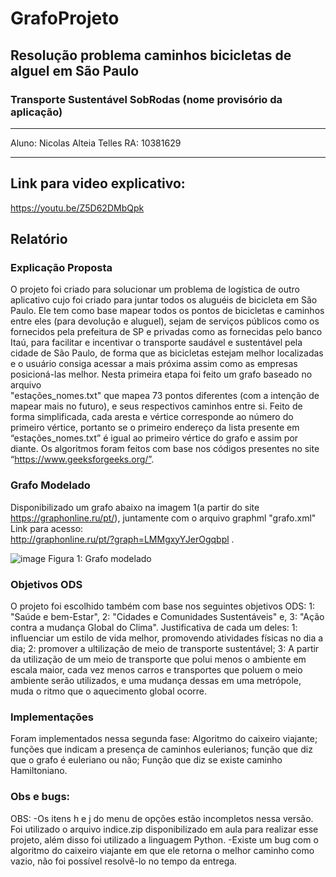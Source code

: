 # GrafoProjeto
## Resolução problema caminhos bicicletas de alguel em São Paulo
### Transporte Sustentável SobRodas (nome provisório da aplicação)
_____________________________________________________________________
Aluno: Nicolas Alteia Telles
RA: 10381629
_____________________________________________________________________
## Link para video explicativo:
https://youtu.be/Z5D62DMbQpk
## Relatório
### Explicação Proposta
O projeto foi criado para solucionar um problema de logística de outro aplicativo cujo foi criado para juntar todos os aluguéis de bicicleta em São Paulo. Ele tem como base mapear todos os pontos de bicicletas e caminhos  entre eles (para devolução e aluguel), sejam de serviços públicos como os  fornecidos pela prefeitura de SP e privadas como as fornecidas pelo banco Itaú,  para facilitar e incentivar o transporte saudável e sustentável pela cidade de São  Paulo, de forma que as bicicletas estejam melhor localizadas e o usuário consiga  acessar a mais próxima assim como as empresas posicioná-las melhor. Nesta primeira etapa foi feito um grafo baseado no arquivo  
"estações_nomes.txt" que mapea 73 pontos diferentes (com a intenção de mapear  mais no futuro), e seus respectivos caminhos entre si. Feito de forma simplificada, cada aresta e vértice corresponde ao número do primeiro vértice, portanto se o primeiro endereço da lista presente em “estações_nomes.txt” é igual ao primeiro vértice do grafo e assim por diante.
Os algoritmos foram feitos com base nos códigos presentes no site “https://www.geeksforgeeks.org/”.
### Grafo Modelado
Disponibilizado um grafo  abaixo na imagem 1(a partir do site https://graphonline.ru/pt/), juntamente com o  arquivo graphml "grafo.xml" Link para acesso:  
http://graphonline.ru/pt/?graph=LMMgxyYJerOgqbpl . 

![image](https://github.com/NicolasAltt/GrafoProjeto/assets/101070201/497d7c96-1396-4080-94bf-ec2cf17db063)
Figura 1: Grafo modelado

### Objetivos ODS
O projeto foi escolhido também com base nos seguintes objetivos ODS: 1:  "Saúde e bem-Estar", 2: "Cidades e Comunidades Sustentáveis" e, 3: "Ação contra  a mudança Global do Clima". Justificativa de cada um deles: 1: influenciar um estilo  de vida melhor, promovendo atividades físicas no dia a dia; 2: promover a ultilização  de meio de transporte sustentável; 3: A partir da utilização de um meio de transporte  que polui menos o ambiente em escala maior, cada vez menos carros e transportes  que poluem o meio ambiente serão utilizados, e uma mudança dessas em uma  metrópole, muda o ritmo que o aquecimento global ocorre. 
### Implementações
Foram implementados nessa segunda fase: Algoritmo do caixeiro viajante; funções que indicam a presença de caminhos eulerianos; função que diz que o grafo é euleriano ou não; Função que diz se existe caminho Hamiltoniano.
### Obs e bugs:
OBS:
-Os itens h e j do menu de opções estão incompletos nessa versão. Foi utilizado o arquivo indice.zip disponibilizado em aula para realizar esse  projeto, além disso foi utilizado a linguagem Python. 
-Existe um bug com o algoritmo do caixeiro viajante em que ele retorna o melhor caminho como vazio, não foi possível resolvê-lo no tempo da entrega.
